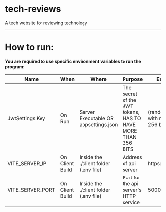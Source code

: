 # tech-reviews
A tech website for reviewing technology

---

# How to run:
#### You are required to use specific environment variables to run the program:
|Name|When|Where|Purpose|Example|
|----|----|-----|-------|-------|
|JwtSettings:Key|On Run|Server Executable OR appsettings.json|The secret of the JWT tokens, HAS TO HAVE MORE THAN 256 BITS|(random string with more than 256 bits)|
|VITE_SERVER_IP|On Client Build|Inside the ./client folder (.env file)|Address of api server|https://localhost|
|VITE_SERVER_PORT|On Client Build|Inside the ./client folder (.env file)|Port for the api server's HTTP service|5000|
